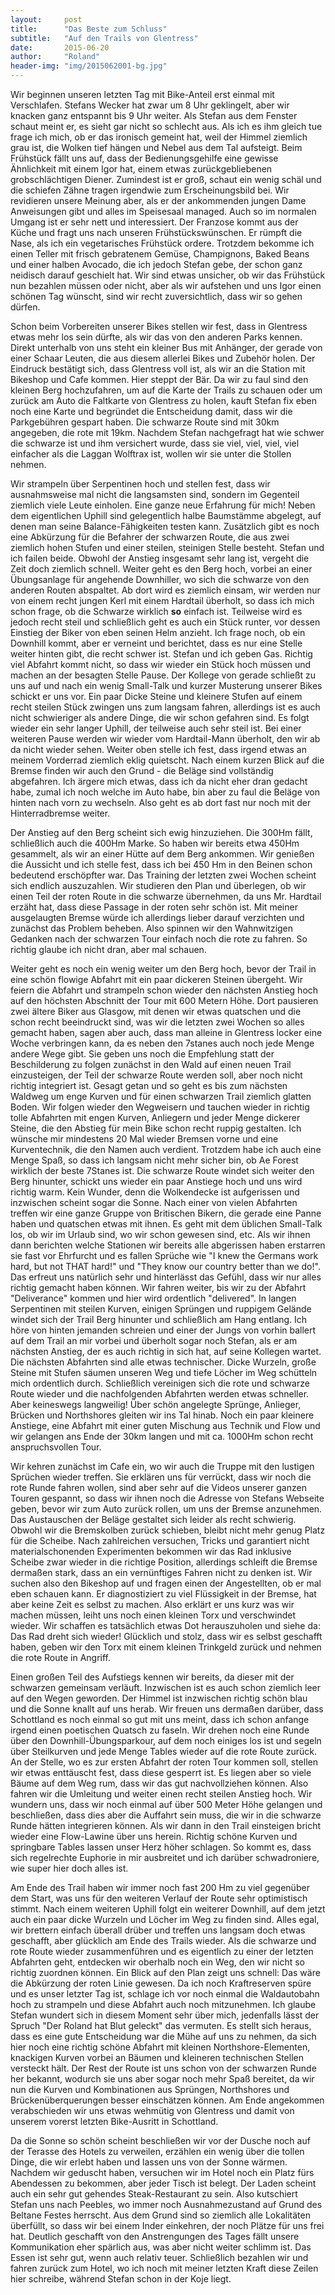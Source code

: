 ```yaml
---
layout:     post
title:      "Das Beste zum Schluss"
subtitle:   "Auf den Trails von Glentress"
date:       2015-06-20
author:     "Roland"
header-img: "img/2015062001-bg.jpg"
---
```

Wir beginnen unseren letzten Tag mit Bike-Anteil erst einmal mit Verschlafen. Stefans Wecker hat zwar um 8 Uhr
geklingelt, aber wir knacken ganz entspannt bis 9 Uhr weiter. Als Stefan aus dem Fenster schaut meint er, es sieht gar
nicht so schlecht aus. Als ich es ihm gleich tue frage ich mich, ob er das ironisch gemeint hat, weil der Himmel
ziemlich grau ist, die Wolken tief hängen und Nebel aus dem Tal aufsteigt. Beim Frühstück fällt uns auf, dass der
Bedienungsgehilfe eine gewisse Ähnlichkeit mit einem Igor hat, einem etwas zurückgebliebenen grobschlächtigen Diener.
Zumindest ist er groß, schaut ein wenig schäl und die schiefen Zähne tragen irgendwie zum Erscheinungsbild bei. Wir
revidieren unsere Meinung aber, als er der ankommenden jungen Dame Anweisungen gibt und alles im Speisesaal managed.
Auch so im normalen Umgang ist er sehr nett und interessiert. Der Franzose kommt aus der Küche und fragt uns nach
unseren Frühstückswünschen. Er rümpft die Nase, als ich ein vegetarisches Frühstück ordere. Trotzdem bekomme ich einen
Teller mit frisch gebratenem Gemüse, Champignons, Baked Beans und einer halben Avocado, die ich jedoch Stefan gebe, der
schon ganz neidisch darauf geschielt hat. Wir sind etwas unsicher, ob wir das Frühstück nun bezahlen müssen oder nicht,
aber als wir aufstehen und uns Igor einen schönen Tag wünscht, sind wir recht zuversichtlich, dass wir so gehen dürfen.

Schon beim Vorbereiten unserer Bikes stellen wir fest, dass in Glentress etwas mehr los sein dürfte, als wir das von
den anderen Parks kennen. Direkt unterhalb von uns steht ein kleiner Bus mit Anhänger, der gerade von einer Schaar
Leuten, die aus diesem allerlei Bikes und Zubehör holen. Der Eindruck bestätigt sich, dass Glentress voll ist, als wir
an die Station mit Bikeshop und Cafe kommen. Hier steppt der Bär. Da wir zu faul sind den kleinen Berg hochzufahren, um
auf die Karte der Trails zu schauen oder um zurück am Auto die Faltkarte von Glentress zu holen, kauft Stefan fix eben
noch eine Karte und begründet die Entscheidung damit, dass wir die Parkgebühren gespart haben. Die schwarze Route sind
mit 30km angegeben, die rote mit 19km. Nachdem Stefan nachgefragt hat wie schwer die schwarze ist und ihm versichert
wurde, dass sie viel, viel, viel, viel einfacher als die Laggan Wolftrax ist, wollen wir sie unter die Stollen nehmen.

Wir strampeln über Serpentinen hoch und stellen fest, dass wir ausnahmsweise mal nicht die langsamsten sind, sondern im
Gegenteil ziemlich viele Leute einholen. Eine ganze neue Erfahrung für mich! Neben dem eigentlichen Uphill sind
gelegentlich halbe Baumstämme abgelegt, auf denen man seine Balance-Fähigkeiten testen kann. Zusätzlich gibt es noch
eine Abkürzung für die Befahrer der schwarzen Route, die aus zwei ziemlich hohen Stufen und einer steilen, steinigen
Stelle besteht. Stefan und ich failen beide. Obwohl der Anstieg insgesamt sehr lang ist, vergeht die Zeit doch ziemlich
schnell. Weiter geht es den Berg hoch, vorbei an einer Übungsanlage für angehende Downhiller, wo sich die schwarze von
den anderen Routen abspaltet. Ab dort wird es ziemlich einsam, wir werden nur von einem recht jungen Kerl mit einem
Hardtail überholt, so dass ich mich schon frage, ob die Schwarze wirklich **so** einfach ist. Teilweise wird es jedoch
recht steil und schließlich geht es auch ein Stück runter, vor dessen Einstieg der Biker von eben seinen Helm anzieht.
Ich frage noch, ob ein Downhill kommt, aber er verneint und berichtet, dass es nur eine Stelle weiter hinten gibt, die
recht schwer ist. Stefan und ich geben Gas. Richtig viel Abfahrt kommt nicht, so dass wir wieder ein Stück hoch müssen
und machen an der besagten Stelle Pause. Der Kollege von gerade schließt zu uns auf und nach ein wenig Small-Talk und
kurzer Musterung unserer Bikes schickt er uns vor. Ein paar Dicke Steine und kleinere Stufen auf einem recht steilen
Stück zwingen uns zum langsam fahren, allerdings ist es auch nicht schwieriger als andere Dinge, die wir schon gefahren
sind. Es folgt wieder ein sehr langer Uphill, der teilweise auch sehr steil ist. Bei einer weiteren Pause werden wir
wieder vom Hardtail-Mann überholt, den wir ab da nicht wieder sehen. Weiter oben stelle ich fest, dass irgend etwas an
meinem Vorderrad ziemlich eklig quietscht. Nach einem kurzen Blick auf die Bremse finden wir auch den Grund - die
Beläge sind vollständig abgefahren. Ich ärgere mich etwas, dass ich da nicht eher dran gedacht habe, zumal ich noch
welche im Auto habe, bin aber zu faul die Beläge von hinten nach vorn zu wechseln. Also geht es ab dort fast nur noch
mit der Hinterradbremse weiter.

Der Anstieg auf den Berg scheint sich ewig hinzuziehen. Die 300Hm fällt, schließlich auch die 400Hm Marke. So haben wir
bereits etwa 450Hm gesammelt, als wir an einer Hütte auf dem Berg ankommen. Wir genießen die Aussicht und ich stelle
fest, dass ich bei 450 Hm in den Beinen schon bedeutend erschöpfter war. Das Training der letzten zwei Wochen scheint
sich endlich auszuzahlen. Wir studieren den Plan und überlegen, ob wir einen Teil der roten Route in die schwarze
übernehmen, da uns Mr. Hardtail erzäht hat, dass diese Passage in der roten sehr schön ist. Mit meiner ausgelaugten
Bremse würde ich allerdings lieber darauf verzichten und zunächst das Problem beheben. Also spinnen wir den
Wahnwitzigen Gedanken nach der schwarzen Tour einfach noch die rote zu fahren. So richtig glaube ich nicht dran, aber
mal schauen.

Weiter geht es noch ein wenig weiter um den Berg hoch, bevor der Trail in eine schön flowige Abfahrt mit ein paar
dickeren Steinen übergeht. Wir feiern die Abfahrt und strampeln schon wieder den nächsten Anstieg hoch auf den höchsten
Abschnitt der Tour mit 600 Metern Höhe. Dort pausieren zwei ältere Biker aus Glasgow, mit denen wir etwas quatschen und
die schon recht beeindruckt sind, was wir die letzten zwei Wochen so alles gemacht haben, sagen aber auch, dass man
alleine in Glentress locker eine Woche verbringen kann, da es neben den 7stanes auch noch jede Menge andere Wege gibt.
Sie geben uns noch die Empfehlung statt der Beschilderung zu folgen zunächst in den Wald auf einen neuen Trail
einzusteigen, der Teil der schwarze Route werden soll, aber noch nicht richtig integriert ist. Gesagt getan und so geht
es bis zum nächsten Waldweg um enge Kurven und für einen schwarzen Trail ziemlich glatten Boden. Wir folgen wieder den
Wegweisern und tauchen wieder in richtig tolle Abfahrten mit engen Kurven, Anliegern und jeder Menge dickerer Steine,
die den Abstieg für mein Bike schon recht ruppig gestalten. Ich wünsche mir mindestens 20 Mal wieder Bremsen vorne und
eine Kurventechnik, die den Namen auch verdient. Trotzdem habe ich auch eine Menge Spaß, so dass ich langsam nicht mehr
sicher bin, ob Ae Forest wirklich der beste 7Stanes ist. Die schwarze Route windet sich weiter den Berg hinunter,
schickt uns wieder ein paar Anstiege hoch und uns wird richtig warm. Kein Wunder, denn die Wolkendecke ist aufgerissen
und inzwischen scheint sogar die Sonne. Nach einer von vielen Abfahrten treffen wir eine ganze Gruppe von Britischen
Bikern, die gerade eine Panne haben und quatschen etwas mit ihnen. Es geht mit dem üblichen Small-Talk los, ob wir im
Urlaub sind, wo wir schon gewesen sind, etc. Als wir ihnen dann berichten welche Stationen wir bereits alle abgerissen
haben erstarren sie fast vor Ehrfurcht und es fallen Sprüche wie "I knew the Germans work hard, but not THAT hard!" und
"They know our country better than we do!". Das erfreut uns natürlich sehr und hinterlässt das Gefühl, dass wir nur
alles richtig gemacht haben können. Wir fahren weiter, bis wir zu der Abfahrt "Deliverance" kommen und hier wird
ordentlich "delivered". In langen Serpentinen mit steilen Kurven, einigen Sprüngen und ruppigem Gelände windet sich der
Trail Berg hinunter und schließlich am Hang entlang. Ich höre von hinten jemanden schreien und einer der Jungs von
vorhin ballert auf dem Trail an mir vorbei und überholt sogar noch Stefan, als er am nächsten Anstieg, der es auch
richtig in sich hat, auf seine Kollegen wartet. Die nächsten Abfahrten sind alle etwas technischer. Dicke Wurzeln,
große Steine mit Stufen säumen unseren Weg und tiefe Löcher im Weg schütteln mich ordentlich durch. Schließlich
vereinigen sich die rote und schwarze Route wieder und die nachfolgenden Abfahrten werden etwas schneller. Aber
keineswegs langweilig! Über schön angelegte Sprünge, Anlieger, Brücken und Northshores gleiten wir ins Tal hinab. Noch
ein paar kleinere Anstiege, eine Abfahrt mit einer guten Mischung aus Technik und Flow und wir gelangen ans Ende der
30km langen und mit ca. 1000Hm schon recht anspruchsvollen Tour.

Wir kehren zunächst im Cafe ein, wo wir auch die Truppe mit den lustigen Sprüchen wieder treffen. Sie erklären uns für
verrückt, dass wir noch die rote Runde fahren wollen, sind aber sehr auf die Videos unserer ganzen Touren gespannt, so
dass wir ihnen noch die Adresse von Stefans Webseite geben, bevor wir zum Auto zurück rollen, um uns der Bremse
anzunehmen. Das Austauschen der Beläge gestaltet sich leider als recht schwierig. Obwohl wir die Bremskolben zurück
schieben, bleibt nicht mehr genug Platz für die Scheibe. Nach zahlreichen versuchen, Tricks und garantiert nicht
materialschonenden Experimenten bekommen wir das Rad inklusive Scheibe zwar wieder in die richtige Position, allerdings
schleift die Bremse dermaßen stark, dass an ein vernünftiges Fahren nicht zu denken ist. Wir suchen also den Bikeshop
auf und fragen einen der Angestellten, ob er mal eben schauen kann. Er diagnostiziert zu viel Flüssigkeit in der
Bremse, hat aber keine Zeit es selbst zu machen. Also erklärt er uns kurz was wir machen müssen, leiht uns noch einen
kleinen Torx und verschwindet wieder. Wir schaffen es tatsächlich etwas Dot herauszuholen und siehe da: Das Rad dreht
sich wieder! Glücklich und stolz, dass wir es selbst geschafft haben, geben wir den Torx mit einem kleinen Trinkgeld
zurück und nehmen die rote Route in Angriff.

Einen großen Teil des Aufstiegs kennen wir bereits, da dieser mit der schwarzen gemeinsam verläuft. Inzwischen ist es
auch schon ziemlich leer auf den Wegen geworden. Der Himmel ist inzwischen richtig schön blau und die Sonne knallt auf
uns herab. Wir freuen uns dermaßen darüber, dass Schottland es noch einmal so gut mit uns meint, dass ich schon anfange
irgend einen poetischen Quatsch zu faseln. Wir drehen noch eine Runde über den Downhill-Übungsparkour, auf dem noch
einiges los ist und segeln über Steilkurven und jede Menge Tables wieder auf die rote Route zurück. An der Stelle, wo
es zur ersten Abfahrt der roten Tour kommen soll, stellen wir etwas enttäuscht fest, dass diese gesperrt ist. Es liegen
aber so viele Bäume auf dem Weg rum, dass wir das gut nachvollziehen können. Also fahren wir die Umleitung und weiter
einen recht steilen Anstieg hoch. Wir wundern uns, dass wir noch einmal auf über 500 Meter Höhe gelangen und
beschließen, dass dies aber die Auffahrt sein muss, die wir in die schwarze Runde hätten integrieren können. Als wir
dann in den Trail einsteigen bricht wieder eine Flow-Lawine über uns herein. Richtig schöne Kurven und springbare
Tables lassen unser Herz höher schlagen. So kommt es, dass sich regelrechte Euphorie in mir ausbreitet und ich darüber
schwadroniere, wie super hier doch alles ist.

Am Ende des Trail haben wir immer noch fast 200 Hm zu viel gegenüber dem Start, was uns für den weiteren Verlauf der
Route sehr optimistisch stimmt. Nach einem weiteren Uphill folgt ein weiterer Downhill, auf dem jetzt auch ein paar
dicke Wurzeln und Löcher im Weg zu finden sind. Alles egal, wir brettern einfach überall drüber und treffen uns langsam
doch etwas geschafft, aber glücklich am Ende des Trails wieder. Als die schwarze und rote Route wieder zusammenführen
und es eigentlich zu einer der letzten Abfahrten geht, entdecken wir oberhalb noch ein Weg, den wir nicht so richtig
zuordnen können. Ein Blick auf den Plan zeigt uns schnell: Das wäre die Abkürzung der roten Linie gewesen. Da ich noch
Kraftreserven spüre und es unser letzter Tag ist, schlage ich vor noch einmal die Waldautobahn hoch zu strampeln und
diese Abfahrt auch noch mitzunehmen. Ich glaube Stefan wundert sich in diesem Moment sehr über mich, jedenfalls lässt
der Spruch "Der Roland hat Blut geleckt" das vermuten. Es stellt sich heraus, dass es eine gute Entscheidung war die
Mühe auf uns zu nehmen, da sich hier noch eine richtig schöne Abfahrt mit kleinen Northshore-Elementen, knackigen
Kurven vorbei an Bäumen und kleineren technischen Stellen versteckt hält. Der Rest der Route ist uns schon von der
schwarzen Runde her bekannt, wodurch sie uns aber sogar noch mehr Spaß bereitet, da wir nun die Kurven und
Kombinationen aus Sprüngen, Northshores und Brückenüberquerungen besser einschätzen können. Am Ende angekommen
verabschieden wir uns etwas wehmütig von Glentress und damit von unserem vorerst letzten Bike-Ausritt in Schottland.

Da die Sonne so schön scheint beschließen wir vor der Dusche noch auf der Terasse des Hotels zu verweilen, erzählen ein
wenig über die tollen Dinge, die wir erlebt haben und lassen uns von der Sonne wärmen. Nachdem wir geduscht haben,
versuchen wir im Hotel noch ein Platz fürs Abendessen zu bekommen, aber jeder Tisch ist belegt. Der Laden scheint auch
ein sehr gut gehendes Steak-Restaurant zu sein. Also kutschiert Stefan uns nach Peebles, wo immer noch Ausnahmezustand
auf Grund des Beltane Festes herrscht. Aus dem Grund sind so ziemlich alle Lokalitäten überfüllt, so dass wir bei einem
Inder einkehren, der noch Plätze für uns frei hat. Deutlich geschafft von den Anstrengungen des Tages fällt unsere
Kommunikation eher spärlich aus, was aber nicht weiter schlimm ist. Das Essen ist sehr gut, wenn auch relativ teuer.
Schließlich bezahlen wir und fahren zurück zum Hotel, wo ich noch mit meiner letzten Kraft diese Zeilen hier schreibe,
während Stefan schon in der Koje liegt.